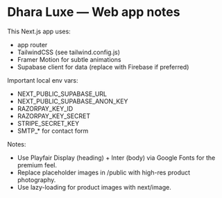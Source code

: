 # Dhara Luxe — Web app notes

This Next.js app uses:
- app router
- TailwindCSS (see tailwind.config.js)
- Framer Motion for subtle animations
- Supabase client for data (replace with Firebase if preferred)

Important local env vars:
- NEXT_PUBLIC_SUPABASE_URL
- NEXT_PUBLIC_SUPABASE_ANON_KEY
- RAZORPAY_KEY_ID
- RAZORPAY_KEY_SECRET
- STRIPE_SECRET_KEY
- SMTP_* for contact form

Notes:
- Use Playfair Display (heading) + Inter (body) via Google Fonts for the premium feel.
- Replace placeholder images in /public with high-res product photography.
- Use lazy-loading for product images with next/image.
